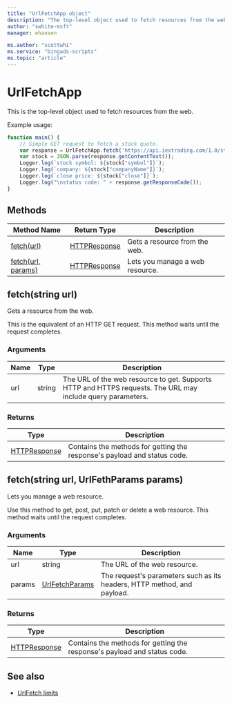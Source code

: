 ```yaml
---
title: "UrlFetchApp object"
description: "The top-level object used to fetch resources from the web."
author: "swhite-msft"
manager: ehansen

ms.author: "scottwhi"
ms.service: "bingads-scripts"
ms.topic: "article"
---
```


# UrlFetchApp

This is the top-level object used to fetch resources from the web.


Example usage:
```javascript
function main() {
    // Simple GET request to fetch a stock quote.
    var response = UrlFetchApp.fetch('https://api.iextrading.com/1.0/stock/msft/quote');
    var stock = JSON.parse(response.getContentText());
    Logger.log(`stock symbol: ${stock["symbol"]}`);
    Logger.log(`company: ${stock["companyName"]}`);
    Logger.log(`close price: ${stock["close"]}`);
    Logger.log("\nstatus code: " + response.getResponseCode());
}
```


## Methods

|Method Name|Return Type|Description|
|-|-|-
[fetch(url)](#fetch-string-url-)|[HTTPResponse](./HTTPResponse.md)|Gets a resource from the web.
[fetch(url, params)](#fetch-string-url-urlfetchparams-params-)|[HTTPResponse](./HTTPResponse.md)|Lets you manage a web resource.


## <a name="fetch-string-url-"></a>fetch(string url)
Gets a resource from the web. 

This is the equivalent of an HTTP GET request. This method waits until the request completes.

### Arguments
|Name|Type|Description|
|-|-|-
url|string|The URL of the web resource to get. Supports HTTP and HTTPS requests. The URL may include query parameters.

### Returns
|Type|Description|
|-|-
[HTTPResponse](HTTPResponse.md)|Contains the methods for getting the response's payload and status code.


## <a name="fetch-string-url-urlfetchparams-params-"></a>fetch(string url, UrlFethParams params)
Lets you manage a web resource.

Use this method to get, post, put, patch or delete a web resource. This method waits until the request completes.

### Arguments
|Name|Type|Description|
|-|-|-
url|string|The URL of the web resource.
params|[UrlFetchParams](UrlFetchParams.md)|The request's parameters such as its headers, HTTP method, and payload.

### Returns
|Type|Description|
|-|-
[HTTPResponse](HTTPResponse.md)|Contains the methods for getting the response's payload and status code.


## See also

- [UrlFetch limits](../concepts/urlfetch-limits.md)